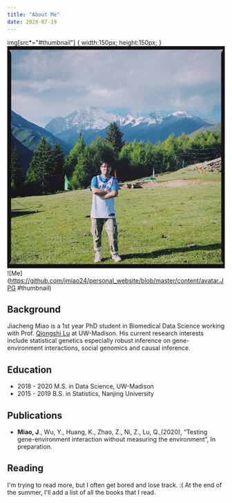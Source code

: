 ```yaml
---
title: "About Me"
date: 2020-07-19
---
```

img[src*="#thumbnail"] {
   width:150px;
   height:150px;
}
![alt text](https://github.com/jmiao24/personal_website/blob/master/content/avatar.JPG?raw=true)
![Me](https://github.com/jmiao24/personal_website/blob/master/content/avatar.JPG #thumbnail)

## Background
Jiacheng Miao is a 1st year PhD student in Biomedical Data Science working with Prof. [Qiongshi Lu](http://qlu-lab.org/) at UW-Madison. His current research interests include statistical genetics especially robust inference on gene-environment interactions, social genomics and causal inference.

## Education

* 2018 - 2020 M.S. in Data Science, UW-Madison
* 2015 - 2019 B.S. in Statistics, Nanjing University


## Publications
* **Miao, J**., Wu, Y., Huang, K., Zhao, Z., Ni, Z., Lu, Q.,(2020), “Testing gene-environment interaction without measuring the environment”, In preparation.

## Reading
I'm trying to read more, but I often get bored and lose track. :( At the end of the summer, I'll add a list of all the books that I read.
